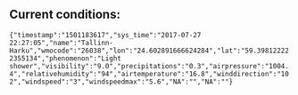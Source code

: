 ## Current conditions: 
 ``` {"timestamp":"1501183617","sys_time":"2017-07-27 22:27:05","name":"Tallinn-Harku","wmocode":"26038","lon":"24.602891666624284","lat":"59.398122222355134","phenomenon":"Light shower","visibility":"9.0","precipitations":"0.3","airpressure":"1004.4","relativehumidity":"94","airtemperature":"16.8","winddirection":"102","windspeed":"3","windspeedmax":"5.6","NA":"","NA":""} ```

